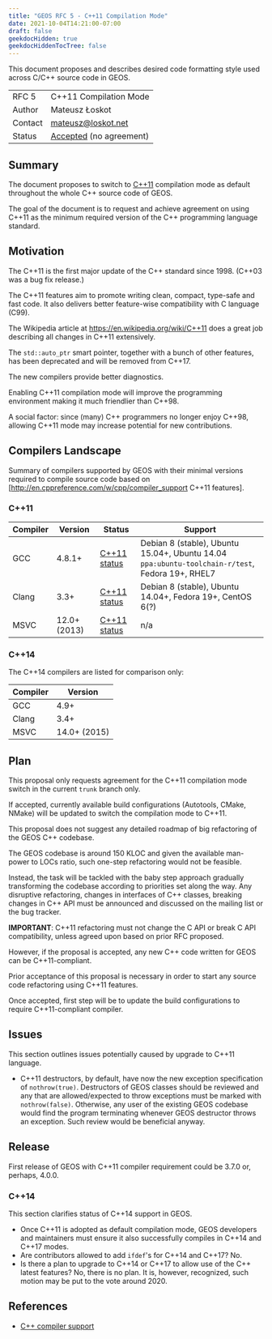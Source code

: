 ```yaml
---
title: "GEOS RFC 5 - C++11 Compilation Mode"
date: 2021-10-04T14:21:00-07:00
draft: false
geekdocHidden: true
geekdocHiddenTocTree: false
---
```


This document proposes and describes desired code formatting style used across C/C++ source code in GEOS.

|         |                          |
| :------ | ------------------------ |
| RFC 5   | C++11 Compilation Mode   |
| Author  | Mateusz Łoskot           |
| Contact | mateusz@loskot.net       |
| Status  | [Accepted](https://lists.osgeo.org/pipermail/geos-devel/2017-April/007735.html) (no agreement)  |


## Summary

The document proposes to switch to [C++11](https://en.wikipedia.org/wiki/C%2B%2B11) compilation mode as default throughout the whole C++ source code of GEOS.

The goal of the document is to request and achieve agreement on using C++11 as the minimum required version  of the C++ programming language standard.

## Motivation

The C++11 is the first major update of the C++ standard  since 1998. (C++03 was a bug fix release.)

The C++11 features aim to promote writing clean, compact, type-safe and fast code. It also delivers better feature-wise compatibility with C language (C99).

The Wikipedia article at https://en.wikipedia.org/wiki/C++11 does a great job describing all changes in  C++11 extensively.

The `std::auto_ptr` smart pointer, together with a bunch of other features, has been deprecated and will be removed from C++17.

The new compilers provide better diagnostics.

Enabling C++11 compilation mode will improve the programming environment making it much friendlier than C++98.

A social factor: since (many) C++ programmers no longer enjoy C++98, allowing C++11 mode may increase potential for new contributions.

## Compilers Landscape

Summary of compilers supported by GEOS with their minimal versions required to compile source code based on [http://en.cppreference.com/w/cpp/compiler_support C++11 features].

### C++11

| Compiler | Version | Status | Support |
| -------- | ------- | ------ | ------- |
| GCC  | 4.8.1+      | [C++11 status](https://gcc.gnu.org/projects/cxx-status.html#cxx11)    | Debian 8 (stable), Ubuntu 15.04+, Ubuntu 14.04 `ppa:ubuntu-toolchain-r/test`, Fedora 19+, RHEL7  |
| Clang| 3.3+        | [C++11 status](https://clang.llvm.org/cxx_status.html#cxx11)          | Debian 8 (stable), Ubuntu 14.04+, Fedora 19+, CentOS 6(?) |
| MSVC | 12.0+ (2013)| [C++11 status](https://msdn.microsoft.com/en-us/library/hh567368.aspx)  | n/a |

### C++14

The C++14 compilers are listed for comparison only:

| Compiler | Version |
| -------- | ------- |
| GCC      | 4.9+    |
| Clang    | 3.4+    |
| MSVC     | 14.0+ (2015) |

## Plan

This proposal only requests agreement for the C++11 compilation mode switch in the current `trunk` branch only.

If accepted, currently available build configurations (Autotools, CMake, NMake) will be updated to switch the compilation mode to C++11.

This proposal does not suggest any detailed roadmap of big refactoring of the GEOS C++ codebase.

The GEOS codebase is around 150 KLOC and given the available man-power to LOCs ratio, such one-step refactoring would not be feasible.

Instead, the task will be tackled with the baby step approach gradually transforming the codebase according to priorities set along the way. Any disruptive refactoring, changes in interfaces of C++ classes, breaking changes in C++ API must be announced and discussed on the mailing list or the bug tracker.

**IMPORTANT**: C++11 refactoring must not change the C API or break C API compatibility, unless agreed upon based on prior RFC proposed.

However, if the proposal is accepted, any new C++ code written for GEOS can be C++11-compliant.

Prior acceptance of this proposal is necessary in order to start any source code refactoring using C++11 features.

Once accepted, first step will be to update the build configurations to require C++11-compliant compiler.

## Issues

This section outlines issues potentially caused by upgrade to C++11 language.

* C++11 destructors, by default, have now the new exception specification of `nothrow(true)`. Destructors of GEOS classes should be reviewed and any that are allowed/expected to throw exceptions must be marked with `nothrow(false)`. Otherwise, any user of the existing GEOS codebase would find the program terminating whenever GEOS destructor throws an exception. Such review would be beneficial anyway.

## Release

First release of GEOS with C++11 compiler requirement could be 3.7.0 or, perhaps, 4.0.0.

### C++14

This section clarifies status of C++14 support in GEOS.

* Once C++11 is adopted as default compilation mode, GEOS developers and maintainers must ensure it also successfully compiles in C++14 and C++17 modes.
* Are contributors allowed to add `ifdef`'s for C++14 and C++17? No.
* Is there a plan to upgrade to C++14 or C++17 to allow use of the C++ latest features? No, there is no plan. It is, however, recognized, such motion may be put to the vote around 2020.

## References

* [C++ compiler support](http://en.cppreference.com/w/cpp/compiler_support)
